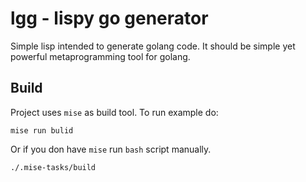# lgg - lispy go generator

Simple lisp intended to generate golang code.
It should be simple yet powerful metaprogramming tool for golang.

## Build

Project uses `mise` as build tool.
To run example do:

``` shell
mise run bulid
```

Or if you don have `mise` run `bash` script manually.

``` shell
./.mise-tasks/build
```

